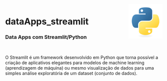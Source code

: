 <img src="https://github.com/devicons/devicon/blob/master/icons/python/python-original.svg" align="right" width="110">

# dataApps_streamlit

<h3>Data Apps com Streamlit/Python</h3>
<br>

<p>O Streamlit é um framework desenvolvido em Python que torna possível a criação de aplicativos elegantes para modelos de machine learning (aprendizagem de máquina) ou mesmo visualização de dados para uma simples análise exploratória de um dataset (conjunto de dados).</p>